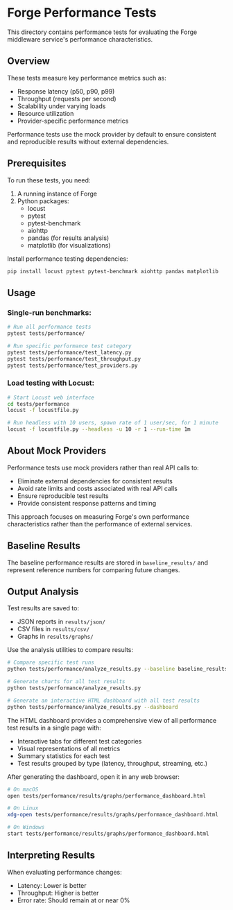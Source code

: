 # Forge Performance Tests

This directory contains performance tests for evaluating the Forge middleware service's performance characteristics.

## Overview

These tests measure key performance metrics such as:

- Response latency (p50, p90, p99)
- Throughput (requests per second)
- Scalability under varying loads
- Resource utilization
- Provider-specific performance metrics

Performance tests use the mock provider by default to ensure consistent and reproducible results without external dependencies.

## Prerequisites

To run these tests, you need:

1. A running instance of Forge
2. Python packages:
   - locust
   - pytest
   - pytest-benchmark
   - aiohttp
   - pandas (for results analysis)
   - matplotlib (for visualizations)

Install performance testing dependencies:

```bash
pip install locust pytest pytest-benchmark aiohttp pandas matplotlib
```

## Usage

### Single-run benchmarks:

```bash
# Run all performance tests
pytest tests/performance/

# Run specific performance test category
pytest tests/performance/test_latency.py
pytest tests/performance/test_throughput.py
pytest tests/performance/test_providers.py
```

### Load testing with Locust:

```bash
# Start Locust web interface
cd tests/performance
locust -f locustfile.py

# Run headless with 10 users, spawn rate of 1 user/sec, for 1 minute
locust -f locustfile.py --headless -u 10 -r 1 --run-time 1m
```

## About Mock Providers

Performance tests use mock providers rather than real API calls to:

- Eliminate external dependencies for consistent results
- Avoid rate limits and costs associated with real API calls
- Ensure reproducible test results
- Provide consistent response patterns and timing

This approach focuses on measuring Forge's own performance characteristics rather than the performance of external services.

## Baseline Results

The baseline performance results are stored in `baseline_results/` and represent reference numbers for comparing future changes.

## Output Analysis

Test results are saved to:
- JSON reports in `results/json/`
- CSV files in `results/csv/`
- Graphs in `results/graphs/`

Use the analysis utilities to compare results:

```bash
# Compare specific test runs
python tests/performance/analyze_results.py --baseline baseline_results/latest.json --new results/json/new_run.json

# Generate charts for all test results
python tests/performance/analyze_results.py

# Generate an interactive HTML dashboard with all test results
python tests/performance/analyze_results.py --dashboard
```

The HTML dashboard provides a comprehensive view of all performance test results in a single page with:
- Interactive tabs for different test categories
- Visual representations of all metrics
- Summary statistics for each test
- Test results grouped by type (latency, throughput, streaming, etc.)

After generating the dashboard, open it in any web browser:
```bash
# On macOS
open tests/performance/results/graphs/performance_dashboard.html

# On Linux
xdg-open tests/performance/results/graphs/performance_dashboard.html

# On Windows
start tests/performance/results/graphs/performance_dashboard.html
```

## Interpreting Results

When evaluating performance changes:
- Latency: Lower is better
- Throughput: Higher is better
- Error rate: Should remain at or near 0%
